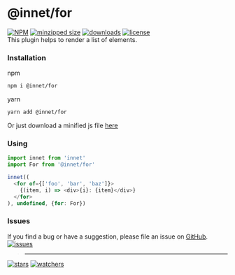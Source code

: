 # @innet/for
[![NPM](https://img.shields.io/npm/v/@innet/for.svg)](https://github.com/d8corp/innet-for/blob/main/CHANGELOG.md)
[![minzipped size](https://img.shields.io/bundlephobia/minzip/@innet/for)](https://bundlephobia.com/result?p=@innet/for)
[![downloads](https://img.shields.io/npm/dm/@innet/for.svg)](https://www.npmjs.com/package/@innet/for)
[![license](https://img.shields.io/npm/l/@innet/for)](https://github.com/d8corp/innet-for/blob/main/LICENSE)  
This plugin helps to render a list of elements.

### Installation
npm
```bash
npm i @innet/for
```
yarn
```bash
yarn add @innet/for
```

Or just download a minified js file
[here](https://github.com/d8corp/innet-for/blob/main/lib/innet-for.min.js)

### Using
```typescript jsx
import innet from 'innet'
import For from '@innet/for'

innet((
  <for of={['foo', 'bar', 'baz']}>
    {(item, i) => <div>{i}: {item}</div>}
  </for>
), undefined, {for: For})
```

### Issues
If you find a bug or have a suggestion, please file an issue on [GitHub](https://github.com/d8corp/innet-for/issues).  
[![issues](https://img.shields.io/github/issues-raw/d8corp/innet-for)](https://github.com/d8corp/innet-for/issues)
> ---
[![stars](https://img.shields.io/github/stars/d8corp/innet-for?style=social)](https://github.com/d8corp/innet-for/stargazers)
[![watchers](https://img.shields.io/github/watchers/d8corp/innet-for?style=social)](https://github.com/d8corp/innet-for/watchers)

